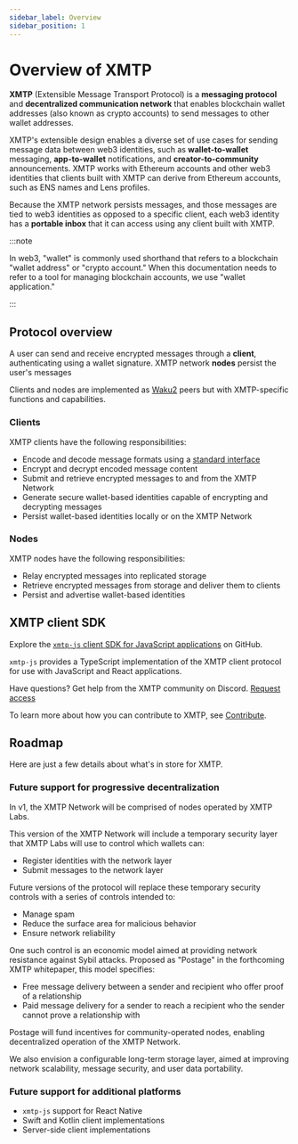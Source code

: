 ```yaml
---
sidebar_label: Overview
sidebar_position: 1
---
```


<!--from https://github.com/xmtp/docs/blob/main/docs/intro.md-->

# Overview of XMTP

**XMTP** (Extensible Message Transport Protocol) is a **messaging protocol** and **decentralized communication network** that enables blockchain wallet addresses (also known as crypto accounts) to send messages to other wallet addresses.

XMTP's extensible design enables a diverse set of use cases for sending message data between web3 identities, such as **wallet-to-wallet** messaging, **app-to-wallet** notifications, and **creator-to-community** announcements. XMTP works with Ethereum accounts and other web3 identities that clients built with XMTP can derive from Ethereum accounts, such as ENS names and Lens profiles.

Because the XMTP network persists messages, and those messages are tied to web3 identities as opposed to a specific client, each web3 identity has a **portable inbox** that it can access using any client built with XMTP.

:::note

In web3, "wallet" is commonly used shorthand that refers to a blockchain "wallet address" or "crypto account." When this documentation needs to refer to a tool for managing blockchain accounts, we use "wallet application."

:::

## Protocol overview

A user can send and receive encrypted messages through a **client**, authenticating using a wallet signature. XMTP network **nodes** persist the user's messages

Clients and nodes are implemented as [Waku2](https://rfc.vac.dev/spec/10/) peers but with XMTP-specific functions and capabilities.

### Clients

XMTP clients have the following responsibilities:

- Encode and decode message formats using a [standard interface](https://github.com/xmtp/XIPs/blob/main/XIPs/xip-5-message-content-types.md)
- Encrypt and decrypt encoded message content
- Submit and retrieve encrypted messages to and from the XMTP Network
- Generate secure wallet-based identities capable of encrypting and decrypting messages
- Persist wallet-based identities locally or on the XMTP Network

### Nodes

XMTP nodes have the following responsibilities:

- Relay encrypted messages into replicated storage
- Retrieve encrypted messages from storage and deliver them to clients
- Persist and advertise wallet-based identities

## XMTP client SDK

Explore the [`xmtp-js` client SDK for JavaScript applications](https://github.com/xmtp/xmtp-js) on GitHub.

`xmtp-js` provides a TypeScript implementation of the XMTP client protocol for use with JavaScript and React applications.

Have questions? Get help from the XMTP community on Discord. [Request access](https://xmtp.typeform.com/to/yojTJarb?utm_source=docs_home)

To learn more about how you can contribute to XMTP, see [Contribute](https://github.com/xmtp/xmtp-js/blob/main/CONTRIBUTING.md).

## Roadmap

Here are just a few details about what's in store for XMTP.

### Future support for progressive decentralization

In v1, the XMTP Network will be comprised of nodes operated by XMTP Labs.

This version of the XMTP Network will include a temporary security layer that XMTP Labs will use to control which wallets can:

- Register identities with the network layer
- Submit messages to the network layer

Future versions of the protocol will replace these temporary security controls with a series of controls intended to:

- Manage spam
- Reduce the surface area for malicious behavior
- Ensure network reliability

One such control is an economic model aimed at providing network resistance against Sybil attacks. Proposed as "Postage" in the forthcoming XMTP whitepaper, this model specifies:

- Free message delivery between a sender and recipient who offer proof of a relationship
- Paid message delivery for a sender to reach a recipient who the sender cannot prove a relationship with

Postage will fund incentives for community-operated nodes, enabling decentralized operation of the XMTP Network.

We also envision a configurable long-term storage layer, aimed at improving network scalability, message security, and user data portability.

### Future support for additional platforms

- `xmtp-js` support for React Native
- Swift and Kotlin client implementations
- Server-side client implementations
